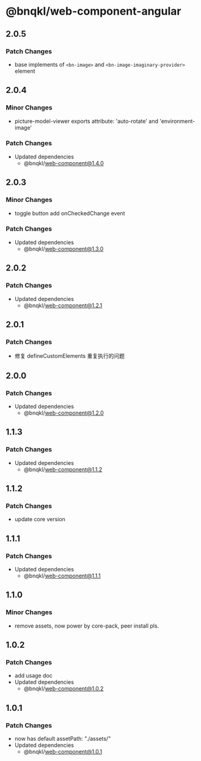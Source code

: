 # @bnqkl/web-component-angular

## 2.0.5

### Patch Changes

- base implements of `<bn-image>` and `<bn-image-imaginary-provider>` element

## 2.0.4

### Minor Changes

- picture-model-viewer exports attribute: 'auto-rotate' and 'environment-image'

### Patch Changes

- Updated dependencies
  - @bnqkl/web-component@1.4.0

## 2.0.3

### Minor Changes

- toggle button add onCheckedChange event

### Patch Changes

- Updated dependencies
  - @bnqkl/web-component@1.3.0

## 2.0.2

### Patch Changes

- Updated dependencies
  - @bnqkl/web-component@1.2.1

## 2.0.1

### Patch Changes

- 修复 defineCustomElements 重复执行的问题

## 2.0.0

### Patch Changes

- Updated dependencies
  - @bnqkl/web-component@1.2.0

## 1.1.3

### Patch Changes

- Updated dependencies
  - @bnqkl/web-component@1.1.2

## 1.1.2

### Patch Changes

- update core version

## 1.1.1

### Patch Changes

- Updated dependencies
  - @bnqkl/web-component@1.1.1

## 1.1.0

### Minor Changes

- remove assets, now power by core-pack, peer install pls.

## 1.0.2

### Patch Changes

- add usage doc
- Updated dependencies
  - @bnqkl/web-component@1.0.2

## 1.0.1

### Patch Changes

- <bn-config-util/> now has default assetPath: "./assets/"
- Updated dependencies
  - @bnqkl/web-component@1.0.1
